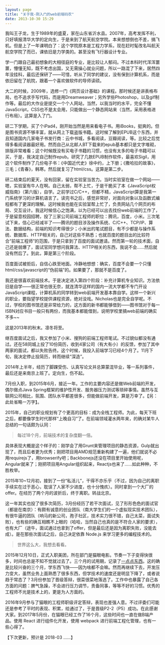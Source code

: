```yaml
---
layout: page
title: "关于我-刚入门的web前端码农"
date: 2013-10-30 15:29
---
```

<span class="first">我</span>叫王子龙，生于1989年的盛夏，家在山东省沂水县。2007年，高考发挥不利，只好填报清华大学的定向生，于是来到了航天航空学院。本来想想倒也不差，搞飞机。但是上了一年课明白了：这个学院原本是工程力学系，现在赶时髦改名叫航天航空学院了而已，课依旧是力学类的。甚至没有飞行器设计专业。

学一门跟自己最初想象的大相径庭的专业，是比较让人郁闷。不过本科时代浑浑噩噩，懵懂无知，既不考虑出国，又无需操心就业问题，所以一路混了下来，居然四年没挂科，最后还保研了——可惜，听从了同学的建议，没有保到计算机系，而是依旧留在了航院，跟着一个喜欢做软件的导师读硕。

大二的时候，2009年，选修一门《网页设计基础》的课程。那时候还是讲表格布局，也不追求手写代码，而是用Dreamweaver；另外学些Photoshop，以及gif制作等。最后的大作业是提交一个个人网站，当然，以我当时的水平，完全不懂JavaScript，CSS也不是太会用，只能做出一个静态网站来（当然，采用表格进行布局）。这算是入了门。

<!-- more --> 

研二下学期，买了个iPad4，刚开始当然是用来看电子书。用iBooks，挺爽的。但是图书资源不够丰富，就从网上下载盗版书籍。这时候了解到EPUB这个东西，并且知道国内几家电子书发行商：云中书城，多看阅读，豆瓣阅读，等。比较之后觉得多看阅读器最好用。然而自己从北邮人BT下载来的epub基本都只是文字堆砌，排版非常难看；这个时候既没有买电子书籍的习惯，也没有太多的电子书籍可以买，于是，我决定自己制作epub。研究了几款EPUB制作软件，最喜欢Sigil，用这个软件制作了几份电子书：《中国近代史》徐中约，上下册；《撒哈拉的故事》，三毛；《青春》，韩寒。然后就复习了html/css。这算是第二步。

研二结束后的夏天，没有回家，留在实验室当苦力。当时实验室在做一个网站——嗯，实验室有牛人在啊。自己太弱，帮不上忙，于是干脆买了本《JavaScript权威指南》（第六版），自学。之前学过C/C++，但都不精，JavaScript算是我第一门系统学习的计算机语言了。读完书之后，感觉非常好，对面向对象以及函数式编程都有了更深的理解。这时候我也能在实验室帮上忙了，负责网站几个网页的布局、交互设计。我这时候信心之饱满，以为已经可以出去找份web前端的工作了，于是留意校园招聘，投了三家公司前端工程师的职位：腾讯，百度，小米。三次笔试下来，信心已经减半了——腾讯的题目涉及操作系统、C/C++、TCP/IP、算法、数据结构，前端的知识考得很少；小米出的笔试题目，有不少都是与操作系统、数据库、HTTP相关的，自己对这些不熟悉；也就百度的题目出的比较符合“前端工程师”的范围，于是只拿到了百度的面试邀请。然而第一轮的技术面，自己还是弱爆了，面试官同学想问我算法、HTTP相关的东西，我说不会……然后就没有然后了。到此，算是第三个阶段。

百度面试被拒后，自信心跌至地面。冷静地想想：确实，百度不会要一个只懂html/css/javascript的“伪前端”的。如果要了，那就不是百度了。

我还是很喜欢前端技术。于是决定进入第四个阶段：补充计算机专业知识。方法依旧是自学——很正常也很无奈，就连清华这样的国内一流大学都不专门开设JavaScript课程，计算机系的同学转到web前端开发基本靠自学。这样一个新兴的职业，要指望学校提供课程资源，绝对没戏。Nicholas也是完全自学呢。不过，学校的图书馆还是非常给力的，这方面的新书都能够借到——图书馆对于每一ISBN对应书目一般只有两份，而我基本都能借到，说明学校里搞web前端的确实不多~~

这是2013年的秋末。凛冬将至。

继百度面试之后，我又参加了小米、搜狗的前端工程师笔试。不过貌似都没有通过。还在58同城上投了10份简历，收到4家公司（有大有小）的反馈，参加了其中两家的面试，都以失败告终。这个时候，我投入前端学习已经4个月了。11月下旬，我决定停止投简历，转而继续“深造”。


2014年上半年，经历了脚踝受伤、认真写论文并总算蒙混毕业，等一系列事件，最后还是来南京上班了。定向生，伤不起。

7月份入职，到2015年6月，接近一年。工作的主要内容还是做Web前端的开发，偶尔做点Java Spring框架的维护性开发、服务器压力测试等琐碎事情。虽然与互联网公司相比，氛围、团队水平都差很多，但能做前端开发，算是万幸了。【另：此处省略一万字】。

2015年，自己的职业规划有了个更高的目标：成为全栈工程师。为此，每天下班之后，都要像学生时代那样“上晚自习”了。在前端领域灌水两年来，的确对某牛人总结的一句话颇为认同：

> 每过18个月，前端技术的复杂度翻一倍。

具体表现大概是这个样子的：刚学会了用Grunt来管理项目的静态资源，Gulp就出现了，而且后者更为优秀；刚把项目用AMD规范重新构建了一遍，他们就说不必用requirejs了，用browserify吧；Backbonejs还没在项目里开始使用呢，Angular就来了；刚把项目用Angular组织起来，Reactjs也来了……如此种种，不胜枚举。

2015年10~12月初，接到了一份“私活儿”，干得不亦乐乎（不过，因为自己的离职手续实在过于恶心，耽误了人家不少进度，也十分愧疚）。同时拿到一个大厂的 offer。在经历了两个月的波折后，终于离职。转战北京。

这一年其实也投了很多次简历，3月份经历了若干次面试，见了形形色色的面试官（都是在南京）：有颇有诚意的创业团队（南大学生们的一个虚拟现实技术团队），有很牛逼的团队（响马的新公司，孢子社区，技术实力很不错，自己太菜，面试失败），也有些的确互相瞧不上眼的（哈哈，当然自己也真的是不符合人家的要求），也有大厂（途牛，面试通过也拿到了offer，但是最后还是因为离职失败，没能去成）。是在那些次面试之后，自己决定依靠 Node.js 来学习更多的编程技术的。

> 世界这么大，我想去看看。

2015年12月10日，正式入职美团，所在部门是猫眼电影。节奏一下子变得快很多，时间也总是不知不觉就过去了。三个月的试用期，记录了[一点点东西](http://borninsummer.com/2016/03/11/what-i-learned-during-the-last-3-months-in-myfe/)。这的确是比较兴奋的三个月，学东西飞快——因为啥都不会嘛。然而再继续下去，开发压力变大，虽然业务上面熟悉了很多东西，但学技术的速度还是明显下降了，或者说趋于常态了？3月份参加了晋级答辩，很菜很菜地落选了。工作中也暴露了自己各方面的问题：脾气急躁，不会进行压力调节，责备同事，等等不好的习惯。优秀的工程师不光是技术上的，更是为人方面的。

2016年9月参与了猫眼的工程师职级评定答辩，表现也差强人意。不过评委们可能还是参考了平时的表现、积累，给通过了，于是晋级P2-2（P5）成功。在此感谢大家。到2017年5月份，在猫眼已经工作了16个月，这些时间也一直在做B端产品。使用 React 进行组件化开发，使用 webpack 进行前端工程化管理，也有一些心得了。

【下次更新，预计是 2018-03 ……】